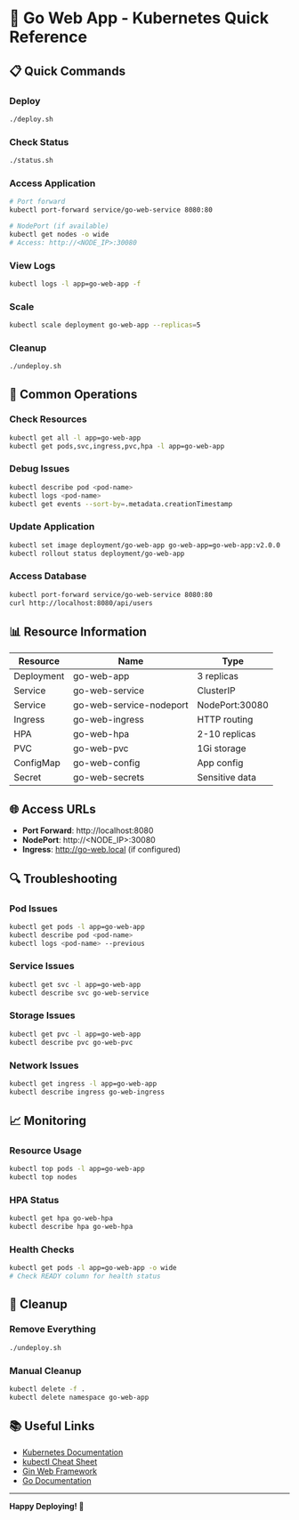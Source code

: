 # 🚀 Go Web App - Kubernetes Quick Reference

## 📋 Quick Commands

### Deploy
```bash
./deploy.sh
```

### Check Status
```bash
./status.sh
```

### Access Application
```bash
# Port forward
kubectl port-forward service/go-web-service 8080:80

# NodePort (if available)
kubectl get nodes -o wide
# Access: http://<NODE_IP>:30080
```

### View Logs
```bash
kubectl logs -l app=go-web-app -f
```

### Scale
```bash
kubectl scale deployment go-web-app --replicas=5
```

### Cleanup
```bash
./undeploy.sh
```

## 🔧 Common Operations

### Check Resources
```bash
kubectl get all -l app=go-web-app
kubectl get pods,svc,ingress,pvc,hpa -l app=go-web-app
```

### Debug Issues
```bash
kubectl describe pod <pod-name>
kubectl logs <pod-name>
kubectl get events --sort-by=.metadata.creationTimestamp
```

### Update Application
```bash
kubectl set image deployment/go-web-app go-web-app=go-web-app:v2.0.0
kubectl rollout status deployment/go-web-app
```

### Access Database
```bash
kubectl port-forward service/go-web-service 8080:80
curl http://localhost:8080/api/users
```

## 📊 Resource Information

| Resource | Name | Type |
|----------|------|------|
| Deployment | go-web-app | 3 replicas |
| Service | go-web-service | ClusterIP |
| Service | go-web-service-nodeport | NodePort:30080 |
| Ingress | go-web-ingress | HTTP routing |
| HPA | go-web-hpa | 2-10 replicas |
| PVC | go-web-pvc | 1Gi storage |
| ConfigMap | go-web-config | App config |
| Secret | go-web-secrets | Sensitive data |

## 🌐 Access URLs

- **Port Forward**: http://localhost:8080
- **NodePort**: http://<NODE_IP>:30080
- **Ingress**: http://go-web.local (if configured)

## 🔍 Troubleshooting

### Pod Issues
```bash
kubectl get pods -l app=go-web-app
kubectl describe pod <pod-name>
kubectl logs <pod-name> --previous
```

### Service Issues
```bash
kubectl get svc -l app=go-web-app
kubectl describe svc go-web-service
```

### Storage Issues
```bash
kubectl get pvc -l app=go-web-app
kubectl describe pvc go-web-pvc
```

### Network Issues
```bash
kubectl get ingress -l app=go-web-app
kubectl describe ingress go-web-ingress
```

## 📈 Monitoring

### Resource Usage
```bash
kubectl top pods -l app=go-web-app
kubectl top nodes
```

### HPA Status
```bash
kubectl get hpa go-web-hpa
kubectl describe hpa go-web-hpa
```

### Health Checks
```bash
kubectl get pods -l app=go-web-app -o wide
# Check READY column for health status
```

## 🧹 Cleanup

### Remove Everything
```bash
./undeploy.sh
```

### Manual Cleanup
```bash
kubectl delete -f .
kubectl delete namespace go-web-app
```

## 📚 Useful Links

- [Kubernetes Documentation](https://kubernetes.io/docs/)
- [kubectl Cheat Sheet](https://kubernetes.io/docs/reference/kubectl/cheatsheet/)
- [Gin Web Framework](https://gin-gonic.com/)
- [Go Documentation](https://golang.org/doc/)

---

**Happy Deploying! 🚀**
